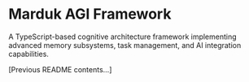 # Marduk AGI Framework

A TypeScript-based cognitive architecture framework implementing advanced memory subsystems, task management, and AI integration capabilities.

[Previous README contents...]